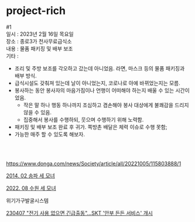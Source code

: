 # project-rich

#1 <br>
일시 : 2023년 2월 16일 목요일<br>
장소 : 종로3가 천사무료급식소<br>
내용 : 물품 패키징 및 배부 보조<br>
기타 : 
- 조리 및 주방 보조를 각오하고 갔는데 아니었음. 라면, 마스크 등의 물품 패키징과 배부 방식.
- 급식시설도 갖춰져 있는데 날이 아니었는지, 코로나로 아예 바뀌었는지는 모름. 
- 봉사하는 동안 봉사자의 마음가짐이나 언행이 어떠해야 하는지 배울 수 있는 시간이었음. 
  - 작은 말 하나 행동 하나까지 조심하고 겸손해야 봉사 대상에게 불쾌감을 드리지 않을 수 있음. 
  - 집중해서 봉사를 수행하되, 웃으며 수행하기 위해 노력함.
- 패키징 및 배부 보조 완료 후 귀가. 쪽방촌 배달은 체력 이슈로 수행 못함;
- 가능한 매주 할 수 있도록 해보자.

<br><br>

https://www.donga.com/news/Society/article/all/20221005/115803888/1

[2014. 02 송파 세 모녀](https://namu.wiki/w/송파%20세%20모녀%20자살%20사건)

[2022. 08 수원 세 모녀](https://namu.wiki/w/수원%20세%20모녀%20사망%20사건)

위기가구발굴시스템

[230407 "전기 사용 없으면 긴급출동"…SKT '안부 든든 서비스' 개시](https://www.news1.kr/articles/?5006408)


